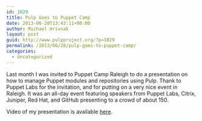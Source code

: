 ```yaml
---
id: 1029
title: Pulp Goes to Puppet Camp
date: 2013-06-28T13:43:11+00:00
author: Michael Hrivnak
layout: post
guid: http://www.pulpproject.org/?p=1029
permalink: /2013/06/28/pulp-goes-to-puppet-camp/
categories:
  - Uncategorized
---
```

Last month I was invited to Puppet Camp Raleigh to do a presentation on how to manage Puppet modules and repositories using Pulp. Thank to Puppet Labs for the invitation, and for putting on a very nice event in Raleigh. It was an all-day event featuring speakers from Puppet Labs, Citrix, Juniper, Red Hat, and GitHub presenting to a crowd of about 150.

Video of my presentation is available [here](https://www.youtube.com/watch?v=ryxXFFYQqLI "Hosting a Custom Forge with Pulp").